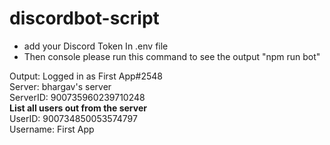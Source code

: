 # discordbot-script

- add your Discord Token In .env file
- Then console please run this command to see the output
"npm run bot"


Output:
Logged in as First App#2548<br/>
Server: bhargav's server<br/>
ServerID:  900735960239710248<br/>
<b>List all users out from the server</b><br/>
UserID:  900734850053574797<br/>
Username:  First App<br/>
